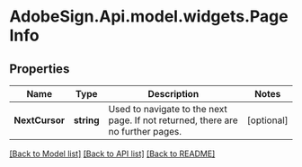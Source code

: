 # AdobeSign.Api.model.widgets.PageInfo
## Properties

Name | Type | Description | Notes
------------ | ------------- | ------------- | -------------
**NextCursor** | **string** | Used to navigate to the next page. If not returned, there are no further pages. | [optional] 

[[Back to Model list]](../README.md#documentation-for-models) [[Back to API list]](../README.md#documentation-for-api-endpoints) [[Back to README]](../README.md)

